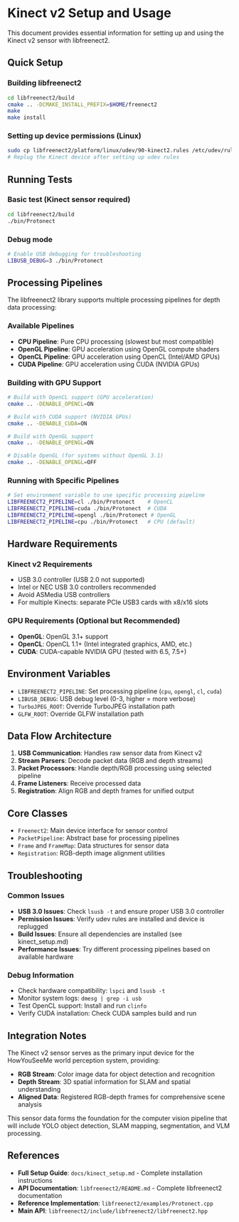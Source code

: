 # Kinect v2 Setup and Usage

This document provides essential information for setting up and using the Kinect v2 sensor with libfreenect2.

## Quick Setup

### Building libfreenect2
```bash
cd libfreenect2/build
cmake .. -DCMAKE_INSTALL_PREFIX=$HOME/freenect2
make
make install
```

### Setting up device permissions (Linux)
```bash
sudo cp libfreenect2/platform/linux/udev/90-kinect2.rules /etc/udev/rules.d/
# Replug the Kinect device after setting up udev rules
```

## Running Tests

### Basic test (Kinect sensor required)
```bash
cd libfreenect2/build
./bin/Protonect
```

### Debug mode
```bash
# Enable USB debugging for troubleshooting
LIBUSB_DEBUG=3 ./bin/Protonect
```

## Processing Pipelines

The libfreenect2 library supports multiple processing pipelines for depth data processing:

### Available Pipelines
- **CPU Pipeline**: Pure CPU processing (slowest but most compatible)
- **OpenGL Pipeline**: GPU acceleration using OpenGL compute shaders
- **OpenCL Pipeline**: GPU acceleration using OpenCL (Intel/AMD GPUs)
- **CUDA Pipeline**: GPU acceleration using CUDA (NVIDIA GPUs)

### Building with GPU Support
```bash
# Build with OpenCL support (GPU acceleration)
cmake .. -DENABLE_OPENCL=ON

# Build with CUDA support (NVIDIA GPUs)
cmake .. -DENABLE_CUDA=ON

# Build with OpenGL support
cmake .. -DENABLE_OPENGL=ON

# Disable OpenGL (for systems without OpenGL 3.1)
cmake .. -DENABLE_OPENGL=OFF
```

### Running with Specific Pipelines
```bash
# Set environment variable to use specific processing pipeline
LIBFREENECT2_PIPELINE=cl ./bin/Protonect    # OpenCL
LIBFREENECT2_PIPELINE=cuda ./bin/Protonect  # CUDA
LIBFREENECT2_PIPELINE=opengl ./bin/Protonect # OpenGL
LIBFREENECT2_PIPELINE=cpu ./bin/Protonect   # CPU (default)
```

## Hardware Requirements

### Kinect v2 Requirements
- USB 3.0 controller (USB 2.0 not supported)
- Intel or NEC USB 3.0 controllers recommended
- Avoid ASMedia USB controllers
- For multiple Kinects: separate PCIe USB3 cards with x8/x16 slots

### GPU Requirements (Optional but Recommended)
- **OpenGL**: OpenGL 3.1+ support
- **OpenCL**: OpenCL 1.1+ (Intel integrated graphics, AMD, etc.)
- **CUDA**: CUDA-capable NVIDIA GPU (tested with 6.5, 7.5+)

## Environment Variables

- `LIBFREENECT2_PIPELINE`: Set processing pipeline (`cpu`, `opengl`, `cl`, `cuda`)
- `LIBUSB_DEBUG`: USB debug level (0-3, higher = more verbose)
- `TurboJPEG_ROOT`: Override TurboJPEG installation path
- `GLFW_ROOT`: Override GLFW installation path

## Data Flow Architecture

1. **USB Communication**: Handles raw sensor data from Kinect v2
2. **Stream Parsers**: Decode packet data (RGB and depth streams)
3. **Packet Processors**: Handle depth/RGB processing using selected pipeline
4. **Frame Listeners**: Receive processed data
5. **Registration**: Align RGB and depth frames for unified output

## Core Classes

- `Freenect2`: Main device interface for sensor control
- `PacketPipeline`: Abstract base for processing pipelines
- `Frame` and `FrameMap`: Data structures for sensor data
- `Registration`: RGB-depth image alignment utilities

## Troubleshooting

### Common Issues
- **USB 3.0 Issues**: Check `lsusb -t` and ensure proper USB 3.0 controller
- **Permission Issues**: Verify udev rules are installed and device is replugged
- **Build Issues**: Ensure all dependencies are installed (see kinect_setup.md)
- **Performance Issues**: Try different processing pipelines based on available hardware

### Debug Information
- Check hardware compatibility: `lspci` and `lsusb -t`
- Monitor system logs: `dmesg | grep -i usb`
- Test OpenCL support: Install and run `clinfo`
- Verify CUDA installation: Check CUDA samples build and run

## Integration Notes

The Kinect v2 sensor serves as the primary input device for the HowYouSeeMe world perception system, providing:

- **RGB Stream**: Color image data for object detection and recognition
- **Depth Stream**: 3D spatial information for SLAM and spatial understanding
- **Aligned Data**: Registered RGB-depth frames for comprehensive scene analysis

This sensor data forms the foundation for the computer vision pipeline that will include YOLO object detection, SLAM mapping, segmentation, and VLM processing.

## References

- **Full Setup Guide**: `docs/kinect_setup.md` - Complete installation instructions
- **API Documentation**: `libfreenect2/README.md` - Complete libfreenect2 documentation  
- **Reference Implementation**: `libfreenect2/examples/Protonect.cpp`
- **Main API**: `libfreenect2/include/libfreenect2/libfreenect2.hpp`